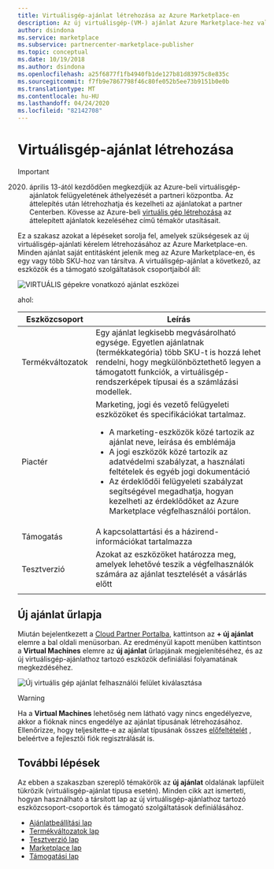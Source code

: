 ```yaml
---
title: Virtuálisgép-ajánlat létrehozása az Azure Marketplace-en
description: Az új virtuálisgép-(VM-) ajánlat Azure Marketplace-hez való létrehozásához szükséges lépéseket sorolja fel.
author: dsindona
ms.service: marketplace
ms.subservice: partnercenter-marketplace-publisher
ms.topic: conceptual
ms.date: 10/19/2018
ms.author: dsindona
ms.openlocfilehash: a25f6877f1fb4940fb1de127b81d83975c8e835c
ms.sourcegitcommit: f7fb9e7867798f46c80fe052b5ee73b9151b0e0b
ms.translationtype: MT
ms.contentlocale: hu-HU
ms.lasthandoff: 04/24/2020
ms.locfileid: "82142708"
---
```

# <a name="create-virtual-machine-offer"></a>Virtuálisgép-ajánlat létrehozása

> [!IMPORTANT]
> 2020. április 13-ától kezdődően megkezdjük az Azure-beli virtuálisgép-ajánlatok felügyeletének áthelyezését a partneri központba. Az áttelepítés után létrehozhatja és kezelheti az ajánlatokat a partner Centerben. Kövesse az Azure-beli [virtuális gép létrehozása](https://docs.microsoft.com/azure/marketplace/partner-center-portal/azure-vm-create-offer) az áttelepített ajánlatok kezeléséhez című témakör utasításait.

Ez a szakasz azokat a lépéseket sorolja fel, amelyek szükségesek az új virtuálisgép-ajánlati kérelem létrehozásához az Azure Marketplace-en.  Minden ajánlat saját entitásként jelenik meg az Azure Marketplace-en, és egy vagy több SKU-hoz van társítva.  A virtuálisgép-ajánlat a következő, az eszközök és a támogató szolgáltatások csoportjaiból áll: 

![VIRTUÁLIS gépekre vonatkozó ajánlat eszközei](./media/publishvm_002.png)

ahol:

|  **Eszközcsoport**   |  **Leírás**  |
|  ---------------   |  ---------------  |
|    Termékváltozatok            |  Egy ajánlat legkisebb megvásárolható egysége. Egyetlen ajánlatnak (termékkategória) több SKU-t is hozzá lehet rendelni, hogy megkülönböztethető legyen a támogatott funkciók, a virtuálisgép-rendszerképek típusai és a számlázási modellek. |
|  Piactér       | Marketing, jogi és vezető felügyeleti eszközöket és specifikációkat tartalmaz.  <ul><li> A marketing-eszközök közé tartozik az ajánlat neve, leírása és emblémája</li> <li> A jogi eszközök közé tartozik az adatvédelmi szabályzat, a használati feltételek és egyéb jogi dokumentáció</li>  <li> Az érdeklődői felügyeleti szabályzat segítségével megadhatja, hogyan kezelheti az érdeklődőket az Azure Marketplace végfelhasználói portálon.</li> </ul> |
| Támogatás            | A kapcsolattartási és a házirend-információkat tartalmazza |
| Tesztverzió         | Azokat az eszközöket határozza meg, amelyek lehetővé teszik a végfelhasználók számára az ajánlat tesztelését a vásárlás előtt |
|  |  |


## <a name="new-offer-form"></a>Új ajánlat űrlapja

Miután bejelentkezett a [Cloud Partner Portalba](https://cloudpartner.azure.com/), kattintson az **+ új ajánlat** elemre a bal oldali menüsorban. Az eredményül kapott menüben kattintson a **Virtual Machines** elemre az **új ajánlat** űrlapjának megjelenítéséhez, és az új virtuálisgép-ajánlathoz tartozó eszközök definiálási folyamatának megkezdéséhez. 
<!-- not all publishers see corevm or azure apps test, you need to be whitelisted to see them. we should hide those in these images. -->

![Új virtuális gép ajánlat felhasználói felület kiválasztása](./media/publishvm_003.png)

> [!WARNING]
> Ha a **Virtual Machines** lehetőség nem látható vagy nincs engedélyezve, akkor a fióknak nincs engedélye az ajánlat típusának létrehozásához.  Ellenőrizze, hogy teljesítette-e az ajánlat típusának összes [előfeltételét](./cpp-prerequisites.md) , beleértve a fejlesztői fiók regisztrálását is.


## <a name="next-steps"></a>További lépések

Az ebben a szakaszban szereplő témakörök az **új ajánlat** oldalának lapfüleit tükrözik (virtuálisgép-ajánlat típusa esetén).  Minden cikk azt ismerteti, hogyan használható a társított lap az új virtuálisgép-ajánlathoz tartozó eszközcsoport-csoportok és támogató szolgáltatások definiálásához.

- [Ajánlatbeállítási lap](./cpp-offer-settings-tab.md)
- [Termékváltozatok lap](./cpp-skus-tab.md)
- [Tesztverzió lap](./cpp-test-drive-tab.md)
- [Marketplace lap](./cpp-marketplace-tab.md)
- [Támogatási lap](./cpp-support-tab.md)
